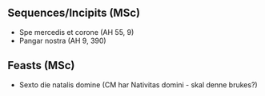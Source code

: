 ## Sequences/Incipits (MSc)
- Spe mercedis et corone (AH 55, 9)
- Pangar nostra (AH 9, 390)


## Feasts (MSc)
- Sexto die natalis domine (CM har Nativitas domini - skal denne brukes?)
